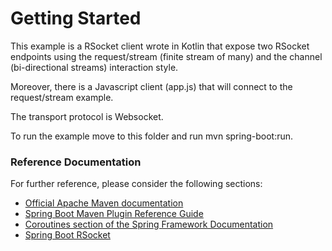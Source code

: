 # Getting Started

This example is a RSocket client wrote in Kotlin that expose two RSocket endpoints using the request/stream (finite stream of many) and the channel (bi-directional streams) interaction style.

Moreover, there is a Javascript client (app.js) that will connect to the request/stream example.

The transport protocol is Websocket.

To run the example move to this folder and run mvn spring-boot:run. 

### Reference Documentation
For further reference, please consider the following sections:

* [Official Apache Maven documentation](https://maven.apache.org/guides/index.html)
* [Spring Boot Maven Plugin Reference Guide](https://docs.spring.io/spring-boot/docs/2.2.0.M6/maven-plugin/)
* [Coroutines section of the Spring Framework Documentation](https://docs.spring.io/spring/docs/5.2.0.RC2/spring-framework-reference/languages.html#coroutines)
* [Spring Boot RSocket](https://docs.spring.io/spring-boot/docs/2.2.0.M6/reference/htmlsingle/#boot-features-rsocket)